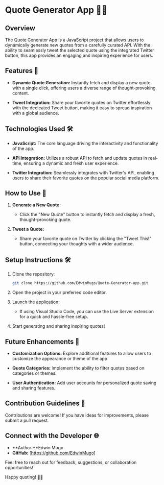# Quote Generator App 📜✨

## Overview
The Quote Generator App is a JavaScript project that allows users to dynamically generate new quotes from a carefully curated API. With the ability to seamlessly tweet the selected quote using the integrated Twitter button, this app provides an engaging and inspiring experience for users.

## Features 🚀

- **Dynamic Quote Generation:** Instantly fetch and display a new quote with a single click, offering users a diverse range of thought-provoking content.

- **Tweet Integration:** Share your favorite quotes on Twitter effortlessly with the dedicated Tweet button, making it easy to spread inspiration with a global audience.

## Technologies Used 🛠️

- **JavaScript:** The core language driving the interactivity and functionality of the app.

- **API Integration:** Utilizes a robust API to fetch and update quotes in real-time, ensuring a dynamic and fresh user experience.

- **Twitter Integration:** Seamlessly integrates with Twitter's API, enabling users to share their favorite quotes on the popular social media platform.

## How to Use 📱

1. **Generate a New Quote:**
   - Click the "New Quote" button to instantly fetch and display a fresh, thought-provoking quote.

2. **Tweet a Quote:**
   - Share your favorite quote on Twitter by clicking the "Tweet This!" button, connecting your thoughts with a wider audience.

## Setup Instructions 🛠️

1. Clone the repository:
   ```bash
   git clone https://github.com/EdwinMugo/Quote-Generator-app.git
   ```

2. Open the project in your preferred code editor.

3. Launch the application:
   - If using Visual Studio Code, you can use the Live Server extension for a quick and hassle-free setup.

4. Start generating and sharing inspiring quotes!

## Future Enhancements 🌟

- **Customization Options:** Explore additional features to allow users to customize the appearance or theme of the app.

- **Quote Categories:** Implement the ability to filter quotes based on categories or themes.

- **User Authentication:** Add user accounts for personalized quote saving and sharing features.

## Contribution Guidelines 🤝

Contributions are welcome! If you have ideas for improvements, please submit a pull request.


## Connect with the Developer 🌐

- **Author:**Edwin Mugo
- **GitHub:** [https://github.com/EdwinMugo]

Feel free to reach out for feedback, suggestions, or collaboration opportunities!

Happy quoting! 🌈✨
